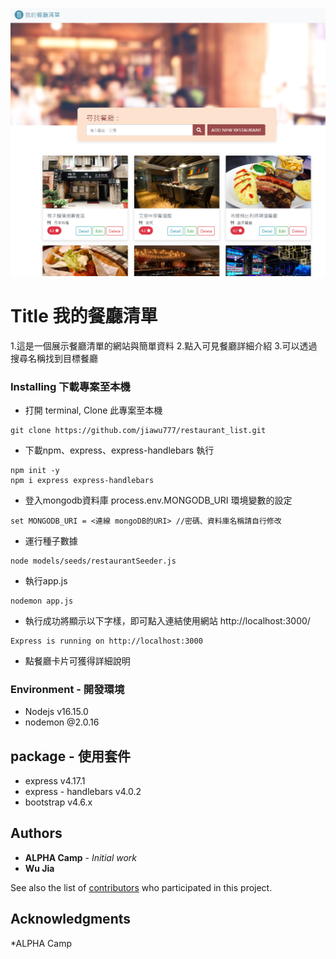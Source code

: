 ![image](https://github.com/jiawu777/restaurant_list/blob/main/A7.png)

# Title 我的餐廳清單

1.這是一個展示餐廳清單的網站與簡單資料
2.點入可見餐廳詳細介紹
3.可以透過搜尋名稱找到目標餐廳

### Installing 下載專案至本機

* 打開 terminal, Clone 此專案至本機
```
git clone https://github.com/jiawu777/restaurant_list.git
```
* 下載npm、express、express-handlebars 執行
```
npm init -y
npm i express express-handlebars
```

* 登入mongodb資料庫
process.env.MONGODB_URI 環境變數的設定
```
set MONGODB_URI = <連線 mongoDB的URI> //密碼、資料庫名稱請自行修改
```
* 運行種子數據
```
node models/seeds/restaurantSeeder.js
```

* 執行app.js

```
nodemon app.js
```
* 執行成功將顯示以下字樣，即可點入連結使用網站 http://localhost:3000/
```
Express is running on http://localhost:3000
```

* 點餐廳卡片可獲得詳細說明
### Environment - 開發環境

* Nodejs v16.15.0
* nodemon @2.0.16

## package - 使用套件

* express v4.17.1
* express - handlebars v4.0.2
* bootstrap v4.6.x

## Authors

* **ALPHA Camp** - *Initial work*
* **Wu Jia**

See also the list of [contributors](https://github.com/your/project/contributors) who participated in this project.

## Acknowledgments

*ALPHA Camp
